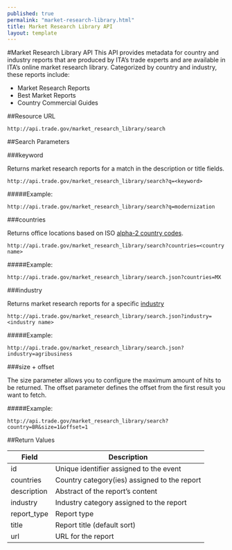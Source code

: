 ```yaml
---
published: true
permalink: "market-research-library.html"
title: Market Research Library API
layout: template
---
```


#Market Research Library API
This API provides metadata for country and industry reports that are produced by ITA’s trade experts and are available in ITA’s online market research library.  Categorized by country and industry, these reports include:

* Market Research Reports
* Best Market Reports
* Country Commercial Guides

##Resource URL

    http://api.trade.gov/market_research_library/search

##Search Parameters

###keyword

Returns market research reports for a match in the description or title fields.

    http://api.trade.gov/market_research_library/search?q=<keyword>

#####Example:

    http://api.trade.gov/market_research_library/search?q=modernization

###countries

Returns office locations based on ISO [alpha-2 country codes](http://www.iso.org/iso/home/standards/country_codes/country_names_and_code_elements.htm).

    http://api.trade.gov/market_research_library/search?countries=<country name>

#####Example:

    http://api.trade.gov/market_research_library/search.json?countries=MX

###industry

Returns market research reports for a specific [industry](/industry-list-market-research-library.html)

    http://api.trade.gov/market_research_library/search.json?industry=<industry name>

#####Example:

    http://api.trade.gov/market_research_library/search.json?industry=agribusiness

###size + offset

The size parameter allows you to configure the maximum amount of hits to be returned. The offset parameter defines the offset from the first result you want to fetch.

#####Example:

    http://api.trade.gov/market_research_library/search?country=BR&size=1&offset=1

##Return Values

| Field       | Description                                                     |
| ----------- | --------------------------------------------------------------- |
| id          | Unique identifier assigned to the event                         |
| countries   | Country category(ies) assigned to the report                    |
| description | Abstract of the report’s content                                |
| industry    | Industry category assigned to the report                        |
| report_type | Report type                                                     |
| title       | Report title  (default sort)                                    |
| url         | URL for the report                                              |
